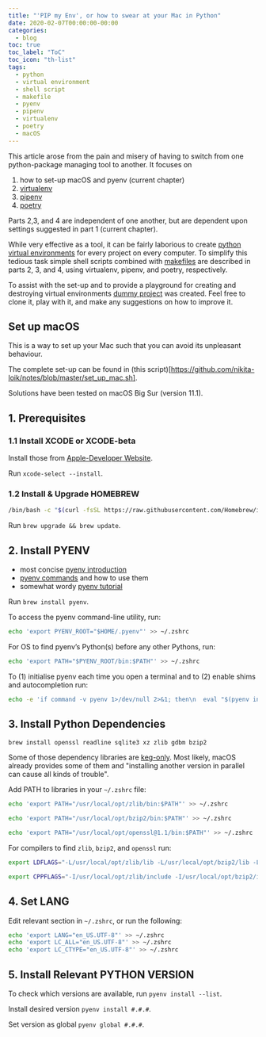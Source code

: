 ```yaml
---
title: "'PIP my Env', or how to swear at your Mac in Python"
date: 2020-02-07T00:00:00-00:00
categories:
  - blog
toc: true
toc_label: "ToC"
toc_icon: "th-list"
tags:
  - python
  - virtual environment
  - shell script
  - makefile
  - pyenv
  - pipenv
  - virtualenv
  - poetry
  - macOS
---
```

This article arose from the pain and misery of having to switch from one python-package managing tool to another. It focuses on 
1. how to set-up macOS and pyenv (current chapter)
2. [virtualenv](https://nikita-loik.github.io/one-datum-two-data/blog/virtualenv)
3. [pipenv](https://nikita-loik.github.io/one-datum-two-data/blog/pipenv/)
4. [poetry](https://nikita-loik.github.io/one-datum-two-data/blog/poetry/)

Parts 2,3, and 4 are independent of one another, but are dependent upon settings suggested in part 1 (current chapter).

While very effective as a tool, it can be fairly laborious to create [python virtual environments][hitchhikers-guide-virtual-environments] for every project on every computer. To simplify this tedious task simple shell scripts combined with [makefiles][exhaustive-make-reference] are described in parts 2, 3, and 4, using virtualenv, pipenv, and poetry, respectively.

To assist with the set-up and to provide a playground for creating and destroying virtual environments [dummy project](https://github.com/nikita-loik/dummy) was created. Feel free to clone it, play with it, and make any suggestions on how to improve it.

## Set up macOS
This is a way to set up your Mac such that you can avoid its unpleasant behaviour.

The complete set-up can be found in (this script)[https://github.com/nikita-loik/notes/blob/master/set_up_mac.sh].

Solutions have been tested on macOS Big Sur (version 11.1).

## 1. Prerequisites
### 1.1 Install XCODE or XCODE-beta
Install those from [Apple-Developer Website](https://developer.apple.com/xcode/resources/). 

Run `xcode-select --install`.

### 1.2 Install & Upgrade HOMEBREW
```sh
/bin/bash -c "$(curl -fsSL https://raw.githubusercontent.com/Homebrew/install/master/install.sh)"
```
Run `brew upgrade && brew update`.

## 2. Install PYENV
* most concise [pyenv introduction](https://github.com/pyenv/pyenv)
* [pyenv commands](https://github.com/pyenv/pyenv/blob/master/COMMANDS.md) and how to use them
* somewhat wordy [pyenv tutorial](https://realpython.com/intro-to-pyenv/)

Run `brew install pyenv`.

To access the pyenv command-line utility, run:
```sh
echo 'export PYENV_ROOT="$HOME/.pyenv"' >> ~/.zshrc
```
For OS to find pyenv’s Python(s) before any other Pythons, run:
```sh
echo 'export PATH="$PYENV_ROOT/bin:$PATH"' >> ~/.zshrc
```
To (1) initialise pyenv each time you open a terminal and to (2) enable shims and autocompletion run:
```sh
echo -e 'if command -v pyenv 1>/dev/null 2>&1; then\n  eval "$(pyenv init -)"\nfi' >> ~/.zshrc
```

## 3. Install Python Dependencies
```sh
brew install openssl readline sqlite3 xz zlib gdbm bzip2
```

Some of those dependency libraries are [keg-only](https://docs.brew.sh/FAQ#what-does-keg-only-mean). Most likely, macOS already provides some of them and "installing another version in parallel can cause all kinds of trouble".

Add PATH to libraries in your `~/.zshrc` file:
```sh
echo 'export PATH="/usr/local/opt/zlib/bin:$PATH"' >> ~/.zshrc

echo 'export PATH="/usr/local/opt/bzip2/bin:$PATH"' >> ~/.zshrc

echo 'export PATH="/usr/local/opt/openssl@1.1/bin:$PATH"' >> ~/.zshrc
```

For compilers to find `zlib`, `bzip2`, and `openssl` run:
```sh
export LDFLAGS="-L/usr/local/opt/zlib/lib -L/usr/local/opt/bzip2/lib -L/usr/local/opt/openssl@1.1/lib"

export CPPFLAGS="-I/usr/local/opt/zlib/include -I/usr/local/opt/bzip2/include -I/usr/local/opt/openssl@1.1/include"
```

## 4. Set LANG
Edit relevant section in `~/.zshrc`, or run the following:
```sh
echo 'export LANG="en_US.UTF-8"' >> ~/.zshrc
echo 'export LC_ALL="en_US.UTF-8"' >> ~/.zshrc
echo 'export LC_CTYPE="en_US.UTF-8"' >> ~/.zshrc
```

## 5. Install Relevant PYTHON VERSION
To check which versions are available, run `pyenv install --list`.

Install desired version `pyenv install #.#.#`.

Set version as global `pyenv global #.#.#`.



[hitchhikers-guide-virtual-environments]: https://docs.python-guide.org/dev/virtualenvs/
[exhaustive-make-reference]: https://www.gnu.org/software/make/manual/make.html